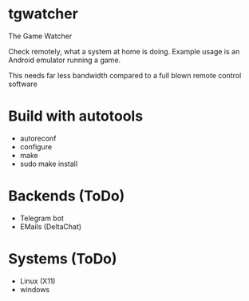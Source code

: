 # tgwatcher 

The Game Watcher

Check remotely, what a system at home is doing.
Example usage is an Android emulator running a game.

This needs far less bandwidth compared to a full blown remote control software


# Build with autotools
* autoreconf
* configure
* make
* sudo make install


# Backends (ToDo)

* Telegram bot
* EMails (DeltaChat)


# Systems (ToDo)

* Linux (X11)
* windows


